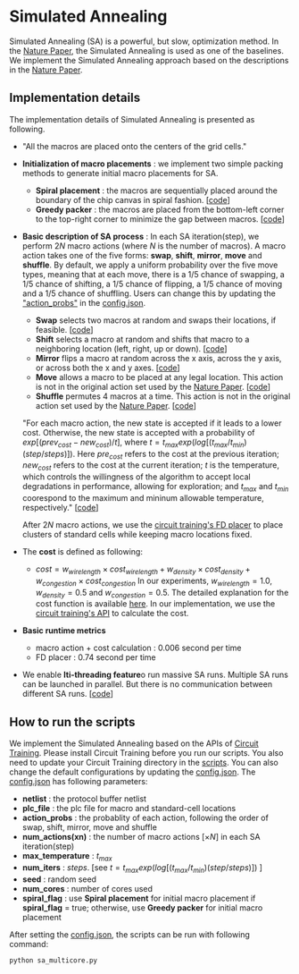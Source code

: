 # Simulated Annealing

Simulated Annealing (SA) is a powerful, but slow, optimization method.
In the [Nature Paper](https://www.nature.com/articles/s41586-021-03544-w), the Simulated Annealing is used as one of the baselines.
We implement the Simulated Annealing approach based on the descriptions in the [Nature Paper](https://www.nature.com/articles/s41586-021-03544-w).

## **Implementation details**
The implementation details of Simulated Annealing is presented as following.
* "All the macros are placed onto the centers of the grid cells."
* **Initialization of macro placements** : we implement two simple packing methods to generate initial macro placements for SA.
  * **Spiral placement** : the macros are sequentially placed around the boundary of the chip canvas in spiral fashion. \[[code](https://github.com/TILOS-AI-Institute/MacroPlacement/blob/aab48da703255548fbb48e27e88674f88e23fd81/CodeElements/SimulatedAnnealing/SA.py#L1339)\]
  * **Greedy packer** : the macros are placed from the bottom-left corner to the top-right corner to minimize the gap between macros. \[[code](https://github.com/TILOS-AI-Institute/MacroPlacement/blob/aab48da703255548fbb48e27e88674f88e23fd81/CodeElements/SimulatedAnnealing/SA.py#L1339)\]
* **Basic description of SA process** : In each SA iteration(step), we perform $2N$ macro actions (where $N$ is the number of macros). A macro action takes one of the five forms: **swap**, **shift**, **mirror**, **move** and **shuffle**.   By default, we apply a uniform probability over the five move types, meaning that at each move, there is a 1/5 chance of swapping, a 1/5 chance of shifting, a 1/5 chance of flipping, a 1/5 chance of moving and a 1/5 chance of shuffling.  Users can change this by updating the ["action_probs"](https://github.com/TILOS-AI-Institute/MacroPlacement/blob/aab48da703255548fbb48e27e88674f88e23fd81/CodeElements/SimulatedAnnealing/config.json#L4) in the [config.json](https://github.com/TILOS-AI-Institute/MacroPlacement/blob/aab48da703255548fbb48e27e88674f88e23fd81/CodeElements/SimulatedAnnealing/config.json).
  * **Swap** selects two macros at random and swaps their locations, if feasible. \[[code](https://github.com/TILOS-AI-Institute/MacroPlacement/blob/aab48da703255548fbb48e27e88674f88e23fd81/CodeElements/SimulatedAnnealing/SA.py#L1441)\]
  * **Shift** selects a macro at random and shifts that macro to a neighboring location (left, right, up or down). \[[code](https://github.com/TILOS-AI-Institute/MacroPlacement/blob/aab48da703255548fbb48e27e88674f88e23fd81/CodeElements/SimulatedAnnealing/SA.py#L1533)\]
  * **Mirror** flips a macro at random across the x axis, across the y axis, or across both the x and y axes. \[[code](https://github.com/TILOS-AI-Institute/MacroPlacement/blob/aab48da703255548fbb48e27e88674f88e23fd81/CodeElements/SimulatedAnnealing/SA.py#L1560)\]
  * **Move** allows a macro to be placed at any legal location. This action is not in the original action set used by the [Nature Paper](https://www.nature.com/articles/s41586-021-03544-w). \[[code](https://github.com/TILOS-AI-Institute/MacroPlacement/blob/aab48da703255548fbb48e27e88674f88e23fd81/CodeElements/SimulatedAnnealing/SA.py#L1472)\]
  * **Shuffle** permutes 4 macros at a time. This action is not in the original action set used by the [Nature Paper](https://www.nature.com/articles/s41586-021-03544-w). \[[code](https://github.com/TILOS-AI-Institute/MacroPlacement/blob/aab48da703255548fbb48e27e88674f88e23fd81/CodeElements/SimulatedAnnealing/SA.py#L1492)\]
  
  "For each macro action, the new state is accepted if it leads to a lower cost. Otherwise, the new state is accepted with a probability of $exp[(prev_{cost} - new_{cost})/t]$, where $t = t_{max}exp(log[(t_{max}/t_{min})(step / steps)])$. Here $pre_{cost}$ refers to the cost at the previous iteration; $new_{cost}$ refers to the cost at the current iteration; $t$ is the temperature, which controls the willingness of the algorithm to accept local degradations in performance, allowing for exploration; and $t_{max}$ and $t_{min}$ coorespond to the maximum and mininum allowable temperature, respectively." \[[code](https://github.com/TILOS-AI-Institute/MacroPlacement/blob/aab48da703255548fbb48e27e88674f88e23fd81/CodeElements/SimulatedAnnealing/SA.py#L1618)\]
  
  After $2N$ macro actions, we use the [circuit training's FD placer](https://github.com/TILOS-AI-Institute/MacroPlacement/blob/aab48da703255548fbb48e27e88674f88e23fd81/CodeElements/SimulatedAnnealing/SA.py#L1401) to place clusters of standard cells while keeping macro locations fixed.

* The **cost** is defined as following:
  * $cost = w_{wirelength} \times cost_{wirelength} + w_{density} \times cost_{density} + w_{congestion} \times cost_{congestion}$
  In our experiments, $w_{wirelength} = 1.0$, $w_{density} = 0.5$ and $w_{congestion} = 0.5$. The detailed explanation for the cost function is available [here](https://tilos-ai-institute.github.io/MacroPlacement/Docs/ProxyCost/).  In our implementation, we use the [circuit training's API](https://github.com/TILOS-AI-Institute/MacroPlacement/blob/aab48da703255548fbb48e27e88674f88e23fd81/CodeElements/SimulatedAnnealing/SA.py#L1390) to calculate the cost.
* **Basic runtime metrics**
  * macro action + cost calculation : 0.006 second per time
  * FD placer : 0.74 second per time
* We enable **lti-threading feature**o run massive SA runs. Multiple SA runs can be launched in parallel. But there is no communication between different SA runs. \[[code](https://github.com/TILOS-AI-Institute/MacroPlacement/blob/aab48da703255548fbb48e27e88674f88e23fd81/CodeElements/SimulatedAnnealing/sa_multicore.py#L88)\]
  


## **How to run the scripts**
We implement the Simulated Annealing based on the APIs of [Circuit Training](https://github.com/google-research/circuit_training.git). Please install Circuit Training before you run our scripts. You also need to update your Circuit Training directory in the [scripts](https://github.com/TILOS-AI-Institute/MacroPlacement/blob/aab48da703255548fbb48e27e88674f88e23fd81/CodeElements/SimulatedAnnealing/SA.py#L32).
You can also change the default configurations by updating the [config.json](https://github.com/TILOS-AI-Institute/MacroPlacement/blob/aab48da703255548fbb48e27e88674f88e23fd81/CodeElements/SimulatedAnnealing/config.json). 
The [config.json](https://github.com/TILOS-AI-Institute/MacroPlacement/blob/aab48da703255548fbb48e27e88674f88e23fd81/CodeElements/SimulatedAnnealing/config.json) has following parameters:
* **netlist** : the protocol buffer netlist
* **plc_file** : the plc file for macro and standard-cell locations
* **action_probs** : the probablity of each action, following the order of swap, shift, mirror, move and shuffle
* **num_actions(xn)** : the number of macro actions \[$\times N$\] in each SA iteration(step)
* **max_temperature** : $t_{max}$
* **num_iters** : $steps$. \[see  $t = t_{max}exp(log[(t_{max}/t_{min})(step / steps)])$ \]
* **seed** : random seed
* **num_cores** : number of cores used
* **spiral_flag** : use **Spiral placement** for initial macro placement if **spiral_flag** = true; otherwise, use **Greedy packer** for initial macro placement

After setting the [config.json](https://github.com/TILOS-AI-Institute/MacroPlacement/blob/aab48da703255548fbb48e27e88674f88e23fd81/CodeElements/SimulatedAnnealing/config.json), the scripts can be run with following command:
```
python sa_multicore.py
```

  
